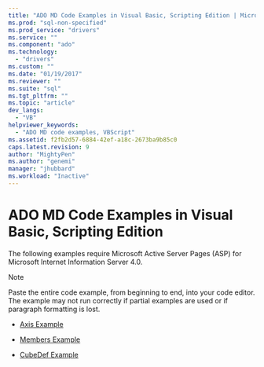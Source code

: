 ```yaml
---
title: "ADO MD Code Examples in Visual Basic, Scripting Edition | Microsoft Docs"
ms.prod: "sql-non-specified"
ms.prod_service: "drivers"
ms.service: ""
ms.component: "ado"
ms.technology:
  - "drivers"
ms.custom: ""
ms.date: "01/19/2017"
ms.reviewer: ""
ms.suite: "sql"
ms.tgt_pltfrm: ""
ms.topic: "article"
dev_langs: 
  - "VB"
helpviewer_keywords: 
  - "ADO MD code examples, VBScript"
ms.assetid: f2fb2d57-6884-42ef-a18c-2673ba9b85c0
caps.latest.revision: 9
author: "MightyPen"
ms.author: "genemi"
manager: "jhubbard"
ms.workload: "Inactive"
---
```

# ADO MD Code Examples in Visual Basic, Scripting Edition
The following examples require Microsoft Active Server Pages (ASP) for Microsoft Internet Information Server 4.0.  
  
> [!NOTE]
>  Paste the entire code example, from beginning to end, into your code editor. The example may not run correctly if partial examples are used or if paragraph formatting is lost.  
  
-   [Axis Example](../../../ado/reference/ado-md-api/axis-example-vbscript.md)  
  
-   [Members Example](../../../ado/reference/ado-md-api/members-example-vbscript.md)  
  
-   [CubeDef Example](../../../ado/reference/ado-md-api/cubedef-example-vbscript.md)
